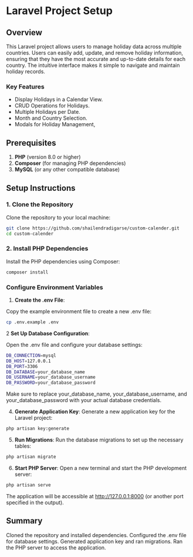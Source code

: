 # Laravel Project Setup

## Overview

This Laravel project allows users to manage holiday data across multiple countries. Users can easily add, update, and remove holiday information, ensuring that they have the most accurate and up-to-date details for each country. The intuitive interface makes it simple to navigate and maintain holiday records.

### Key Features

- Display Holidays in a Calendar View.
- CRUD Operations for Holidays.
- Multiple Holidays per Date.
- Month and Country Selection.
- Modals for Holiday Management,

## Prerequisites

1. **PHP** (version 8.0 or higher)
2. **Composer** (for managing PHP dependencies)
3. **MySQL** (or any other compatible database)

## Setup Instructions

### 1. Clone the Repository

Clone the repository to your local machine:

```bash
git clone https://github.com/shailendradigarse/custom-calender.git
cd custom-calender
```
### 2. Install PHP Dependencies

Install the PHP dependencies using Composer:

```bash
composer install
```

### Configure Environment Variables

1. **Create the .env File**:

Copy the example environment file to create a new .env file:

```bash
cp .env.example .env
```

2 **Set Up Database Configuration**:

Open the .env file and configure your database settings:

```bash
DB_CONNECTION=mysql
DB_HOST=127.0.0.1
DB_PORT=3306
DB_DATABASE=your_database_name
DB_USERNAME=your_database_username
DB_PASSWORD=your_database_password
```

Make sure to replace your_database_name, your_database_username, and your_database_password with your actual database credentials.

4. **Generate Application Key**:
Generate a new application key for the Laravel project:

```bash
php artisan key:generate
```
5. **Run Migrations**:
Run the database migrations to set up the necessary tables:

```bash
php artisan migrate
```
6. **Start PHP Server**:
Open a new terminal and start the PHP development server:

```bash
php artisan serve
```
The application will be accessible at http://127.0.0.1:8000 (or another port specified in the output).

## Summary
Cloned the repository and installed dependencies.
Configured the .env file for database settings.
Generated application key and ran migrations.
Ran the PHP server to access the application.
